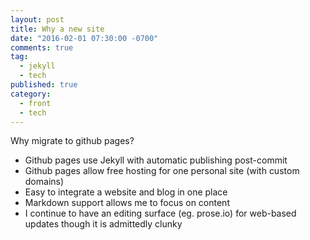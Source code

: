 ```yaml
---
layout: post
title: Why a new site
date: "2016-02-01 07:30:00 -0700"
comments: true
tag: 
  - jekyll
  - tech
published: true
category: 
  - front
  - tech
---
```




Why migrate to github pages? 

* Github pages use Jekyll with automatic publishing post-commit
* Github pages allow free hosting for one personal site (with custom domains)
* Easy to integrate a website and blog in one place
* Markdown support allows me to focus on content 
* I continue to have an editing surface (eg. prose.io) for web-based updates
  though it is admittedly clunky
  